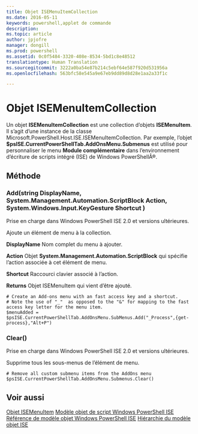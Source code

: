 ```yaml
---
title: Objet ISEMenuItemCollection
ms.date: 2016-05-11
keywords: powershell,applet de commande
description: 
ms.topic: article
author: jpjofre
manager: dongill
ms.prod: powershell
ms.assetid: 0c0f5484-3320-408e-8534-5bd1c8e48512
translationtype: Human Translation
ms.sourcegitcommit: 3222a0ba54e87b214c5ebf64e587f920d531956a
ms.openlocfilehash: 563bfc58e545a9e67eb9dd89d8d28e1aa2a33f1c

---
```


# Objet ISEMenuItemCollection
  Un objet **ISEMenuItemCollection** est une collection d’objets **ISEMenuItem**. Il s’agit d’une instance de la classe Microsoft.PowerShell.Host.ISE.ISEMenuItemCollection. Par exemple, l’objet **$psISE.CurrentPowerShellTab.AddOnsMenu.Submenus** est utilisé pour personnaliser le menu **Module complémentaire** dans l’environnement d’écriture de scripts intégré (ISE) de Windows PowerShellÂ®.

## Méthode

### Add\(string DisplayName, System.Management.Automation.ScriptBlock Action, System.Windows.Input.KeyGesture Shortcut \)
  Prise en charge dans Windows PowerShell ISE 2.0 et versions ultérieures. 

 Ajoute un élément de menu à la collection.

 **DisplayName**
 Nom complet du menu à ajouter.

 **Action**
 Objet **System.Management.Automation.ScriptBlock** qui spécifie l’action associée à cet élément de menu.

 **Shortcut**
 Raccourci clavier associé à l’action.

 **Returns**
 Objet ISEMenuItem qui vient d’être ajouté.

```
# Create an Add-ons menu with an fast access key and a shortcut.
# Note the use of "_"  as opposed to the "&" for mapping to the fast access key letter for the menu item.
$menuAdded = $psISE.CurrentPowerShellTab.AddOnsMenu.SubMenus.Add("_Process",{get-process},"Alt+P")
```

### Clear\(\)
  Prise en charge dans Windows PowerShell ISE 2.0 et versions ultérieures. 

 Supprime tous les sous-menus de l’élément de menu.

```
# Remove all custom submenu items from the AddOns menu
$psISE.CurrentPowerShellTab.AddOnsMenu.Submenus.Clear()

```

## Voir aussi
 [Objet ISEMenuItem](The-ISEMenuItem-Object.md) 
 [Modèle objet de script Windows PowerShell ISE](The-Windows-PowerShell-ISE-Scripting-Object-Model.md) 
 [Référence de modèle objet Windows PowerShell ISE](Windows-PowerShell-ISE-Object-Model-Reference.md) 
 [Hiérarchie du modèle objet ISE](The-ISE-Object-Model-Hierarchy.md)

  



<!--HONumber=Aug16_HO4-->


